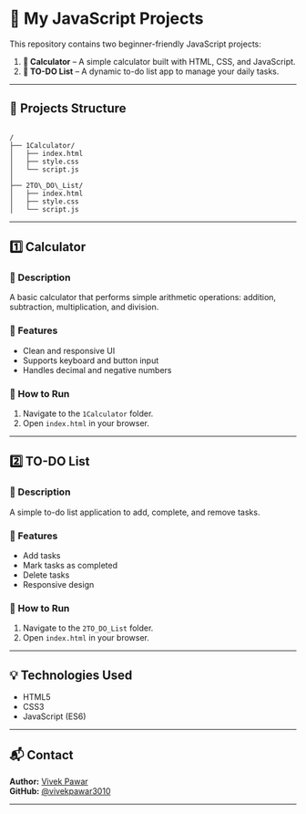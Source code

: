 # 🚀 My JavaScript Projects

This repository contains two beginner-friendly JavaScript projects:

1. **🧮 Calculator** – A simple calculator built with HTML, CSS, and JavaScript.
2. **📝 TO-DO List** – A dynamic to-do list app to manage your daily tasks.

---

## 📁 Projects Structure

```

/
├── 1Calculator/
│   ├── index.html
│   ├── style.css
│   └── script.js
│
├── 2TO\_DO\_List/
│   ├── index.html
│   ├── style.css
│   └── script.js

```

---

## 1️⃣ Calculator

### 📌 Description
A basic calculator that performs simple arithmetic operations: addition, subtraction, multiplication, and division.

### 🔧 Features
- Clean and responsive UI
- Supports keyboard and button input
- Handles decimal and negative numbers

### 🚀 How to Run
1. Navigate to the `1Calculator` folder.
2. Open `index.html` in your browser.

---

## 2️⃣ TO-DO List

### 📌 Description
A simple to-do list application to add, complete, and remove tasks.

### 🔧 Features
- Add tasks
- Mark tasks as completed
- Delete tasks
- Responsive design

### 🚀 How to Run
1. Navigate to the `2TO_DO_List` folder.
2. Open `index.html` in your browser.

---

## 💡 Technologies Used

- HTML5
- CSS3
- JavaScript (ES6)

---

## 📬 Contact

**Author:** [Vivek Pawar](mailto:vivekpawar3010@example.com)  
**GitHub:** [@vivekpawar3010](https://github.com/vivekpawar3010)

---
